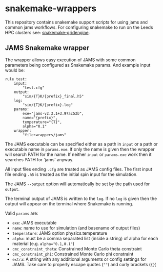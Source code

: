 # snakemake-wrappers

This repository contains snakemake support scripts for using jams and common jams workflows. For configuring snakemake to run on the Leeds HPC clusters see: [snakemake-gridengine](https://github.com/drjbarker/snakemake-gridengine).

## JAMS Snakemake wrapper

The wrapper allows easy execution of JAMS with some common parameters being configured as Snakemake params. And example input would be:

```
rule test:
    input:
        "test.cfg"
    output: 
        "sim/{T}K/{prefix}_final.h5"
    log:
        "sim/{T}K/{prefix}.log"
    params:
        exe="jams-v2.3.1+3.97ac53b",
        name="{prefix}",
        temperature="{T}",
        alpha="0.1"
    wrapper:
        "file:wrappers/jams"
```

The JAMS executable can be specified either as a path in `input` or a path or executable name in `params.exe`. If only the name is given then the wrapper will search PATH for the name. If neither `input` or `params.exe` work then it searches PATH for 'jams' anyway. 

All input files ending `.cfg` are treated as JAMS config files. The first input file ending `.h5` is treated as the initial spin input for the simulation.

The JAMS `--output` option will automatically be set by the path used for `output`. 

The terminal output of JAMS is written to the `log`. If no `log` is given then the output will appear on the terminal where Snakemake is running.

Valid `params` are:
- `exe`: JAMS executable
- `name`: name to use for simulation (and basename of output files) 
- `temperature`: JAMS option physics.temperature
- `alpha`: must be a comma separated list (inside a string) of alpha for each material (e.g. `alpha="0.1,0.1"`)
- `cmc_constraint_theta`: Constrained Monte Carlo theta constraint
- `cmc_constraint_phi`: Constrained Monte Carlo phi constraint
- `extra`: A string with any additional arguments or config settings for JAMS. Take care to properly escape quotes (`""`) and curly brackets (`{}`)

